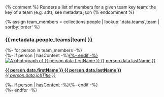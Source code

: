 {% comment %}
Renders a list of members for a given team key
team: the key of a team (e.g. sdt), see metadata.json
{% endcomment %}

{% assign team_members = collections.people | lookup:'.data.teams',team | sortby:'order' %}

<h3 class="subtitle"> {{ metadata.people_teams[team] }}</h3>

<div class="gallery-by-4">
  {%- for person in team_members -%}
    <div class="person">
      {%- if person | hasContent -%}<a class="a-block" href="{{ person.url | url }}">{%- endif -%}
        <img src="{{ person.data.image | url }}" alt="A photograph of {{ person.data.firstName }} {{ person.data.lastName }}">
        <p>
          <strong>{{ person.data.firstName }} {{ person.data.lastName }}</strong><br>
          <em>{{ person.data.jobTitle }}</em>
        </p>
      {%- if person | hasContent -%}</a>{%- endif -%}
    </div>
  {%- endfor -%}
</div>
